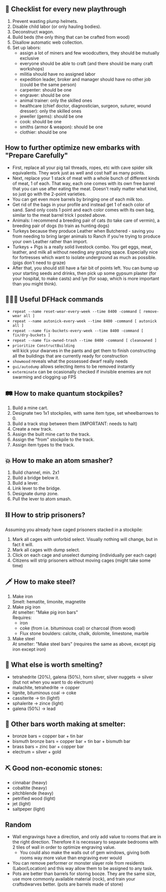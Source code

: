## 🐴 Checklist for every new playthrough
1. Prevent wasting plump helmets.
2. Disable child labor (or only hauling bodies).
3. Deconstruct wagon.
4. Build beds (the only thing that can be crafted from wood)
5. Disallow automatic web collection.
6. Set up labors:
   - assign a lot of miners and few woodcutters, they should be mutually exclusive
   - everyone should be able to craft (and there should be many craft workshops)
   - militia should have no assigned labor
   - expedition leader, broker and manager should have no other job (could be the same person)
   - carpenter: should be one
   - engraver: should be one
   - animal trainer: only the skilled ones
   - healthcare (chief doctor, diagnostician, surgeon, suturer, wound dresser): only the skilled ones
   - jeweller (gems): should be one
   - cook: should be one
   - smiths (armor & weapon): should be one
   - clothier: should be one

## How to further optimize new embarks with "Prepare Carefully"
- First, replace all your pig tail threads, ropes, etc with cave spider silk equivalents. They work just as well and cost half as many points.
- Next, replace your 1 stack of meat with a whole bunch of different kinds of meat, 1 of each. That way, each one comes with its own free barrel that you can use after eating the meat. Doesn't really matter what kind, so just go with the 2-point varieties.
- You can get even more barrels by bringing one of each milk too.
- Get rid of the bags in your profile and instead get 1 of each color of sand. Sand only costs 1 point and each color comes with its own bag, similar to the meat barrel trick I posted above.
- Animals: I recommend a breeding pair of cats (to take care of vermin), a breeding pair of dogs (to train as hunting dogs)
- Turkeys because they produce Leather when Butchered - saving you from needing to bring larger animals to Ranch if you’re trying to produce your own Leather rather than import.
- Turkeys + Pigs is a really solid livestock combo. You get eggs, meat, leather, and milk all without needing any grazing space. Especially nice for fortresses which want to isolate underground as much as possible. (pigs don't need to graze)
- After that, you should still have a fair bit of points left. You can bump up your starting seeds and drinks, then pick up some gypsum plaster (for your hospital, to make casts) and lye (for soap, which is more important than you might think).

## 👨🏻‍💻 Useful DFHack commands
- `repeat --name reset-wear-every-week --time 8400 -command [ remove-wear all ]`
- `repeat --name autonick-every-week --time 8400 -command [ autonick all ]`
- `repeat --name fix-buckets-every-week --time 8400 -command [ fix/dry-buckets ]`
- `repeat --name fix-owned-trash --time 8400 -command [ cleanowned ]`
- `prioritize ConstructBuilding`  
  will kick your dwarves in the pants and get them to finish constructing all the buildings that are currently ready for construction
- `showmood` reveals what the possessed dwarf really needs
- `gui/autodump` allows selecting items to be removed instantly
- `exterminate` can be ocasionally checked if invisible enemies are not swarming and clogging up FPS

## 🛤️ How to make quantum stockpiles?
1. Build a mine cart.
2. Designate two 1x1 stockpiles, with same item type, set wheelbarrows to 0.
3. Build a track stop between them (IMPORTANT: needs to halt)
4. Create a new track.
5. Assign the built mine cart to the track.
6. Assign the "from" stockpile to the track.
7. Assign item types to the track.

## 💥 How to make an atom smasher?
1. Build channel, min. 2x1
2. Build a bridge below it.
3. Build a lever.
4. Link lever to the bridge.
5. Designate dump zone.
6. Pull the lever to atom smash.

## ⛓️ How to strip prisoners?
Assuming you already have caged prisoners stacked in a stockpile:
1. Mark all cages with unforbid select. Visually nothing will change, but in fact it will.
2. Mark all cages with dump select.
3. Click on each cage and unselect dumping (individually per each cage)
4. Citizens will strip prisoners without moving cages (might take some time)

## 🗡️ How to make steel?
1. Make iron  
Smelt: hematite, limonite, magnetite
2. Make pig iron  
At smelter: "Make pig iron bars"  
Requires:  
    - iron
    - coke (from i.e. bituminous coal) or charcoal (from wood)
    - Flux stone boulders: calcite, chalk, dolomite, limestone, marble
3. Make steel  
At smelter: "Make steel bars" (requires the same as above, except pig iron except iron)

## 🧈 What else is worth smelting?
- tetrahedrite (20%), galena (50%), horn silver, silver nuggets -> silver (but not when you want to do electrum)
- malachite, tetrahedrite -> copper
- lignite, bituminous coal -> coke
- cassiterite -> tin (light!)
- sphalerite -> zince (light)
- galena (50%) -> lead

## 🧈 Other bars worth making at smelter:
- bronze bars = copper bar + tin bar
- bismuth bronze bars = copper bar + tin bar + bismuth bar
- brass bars = zinc bar + copper bar
- electrum = silver + gold

## ⛏️ Good non-economic stones:
- cinnabar (heavy)
- cobaltite (heavy)
- pitchblende (heavy)
- petrified wood (light)
- jet (light)
- saltpeper (light)

## Random
- Wall engravings have a direction, and only add value to rooms that are in the right direction. Therefore it is necessary to separate bedrooms with 2 tiles of wall in order to optimize engraving value.
  - You could also make the walls out of gem windows, giving both rooms way more value than engraving ever would
- You can remove performer or monster slayer role from residents (Labor/Location) and this way allow them to be assigned to any task.
- Pots are better than barrels for storing booze. They are the same size, use more commonly available material (rock), and train your craftsdwarves better. (pots are barrels made of stone)
